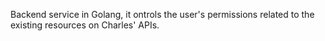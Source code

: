 Backend service in Golang, it ontrols the user's permissions related to the existing resources on Charles' APIs.